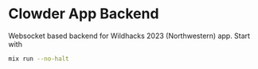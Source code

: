 # Clowder App Backend
Websocket based backend for Wildhacks 2023 (Northwestern) app. Start with
```sh
mix run --no-halt
```